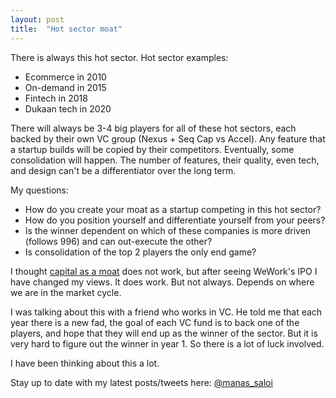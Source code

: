 ```yaml
---
layout: post
title:  "Hot sector moat"
---
```


There is always this hot sector. Hot sector examples:
- Ecommerce in 2010
- On-demand in 2015
- Fintech in 2018
- Dukaan tech in 2020

There will always be 3-4 big players for all of these hot sectors, each backed by their own VC group (Nexus + Seq Cap vs Accel). Any feature that a startup builds will be copied by their competitors. Eventually, some consolidation will happen. The number of features, their quality, even tech, and design can't be a differentiator over the long term.

My questions:
- How do you create your moat as a startup competing in this hot sector?
- How do you position yourself and differentiate yourself from your peers?
- Is the winner dependent on which of these companies is more driven (follows 996) and can out-execute the other?
- Is consolidation of the top 2 players the only end game?

I thought [capital as a moat](https://manassaloi.com/2020/01/29/capital-as-moat.html) does not work, but after seeing WeWork's IPO I have changed my views. It does work. But not always. Depends on where we are in the market cycle.

I was talking about this with a friend who works in VC. He told me that each year there is a new fad, the goal of each VC fund is to back one of the players, and hope that they will end up as the winner of the sector. But it is very hard to figure out the winner in year 1. So there is a lot of luck involved.

I have been thinking about this a lot.

Stay up to date with my latest posts/tweets here: [@manas_saloi](http://twitter.com/manas_saloi)
